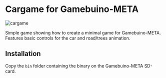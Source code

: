 # Cargame for Gamebuino-META

![cargame](TITLESCREEN.BMP)

Simple game showing how to create a minimal game for Gamebuino-META. Features basic controls for the car and road/trees animation.

## Installation

Copy the `bin` folder containing the binary on the Gamebuino-META SD-card.